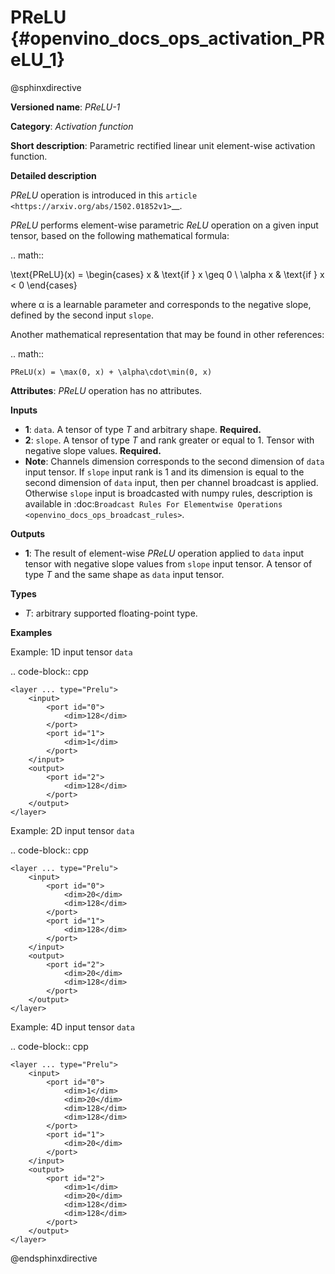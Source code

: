 # PReLU {#openvino_docs_ops_activation_PReLU_1}

@sphinxdirective

**Versioned name**: *PReLU-1*

**Category**: *Activation function*

**Short description**: Parametric rectified linear unit element-wise activation function.

**Detailed description**

*PReLU* operation is introduced in this `article <https://arxiv.org/abs/1502.01852v1>`__.

*PReLU* performs element-wise parametric *ReLU* operation on a given input tensor, based on the following mathematical formula:

.. math::

   \text{PReLU}(x) = \begin{cases}
   x & \text{if } x \geq 0 \\
   \alpha x & \text{if } x < 0
   \end{cases}

where α is a learnable parameter and corresponds to the negative slope, defined by the second input ``slope``.

Another mathematical representation that may be found in other references:

.. math::

	PReLU(x) = \max(0, x) + \alpha\cdot\min(0, x)


**Attributes**: *PReLU* operation has no attributes.

**Inputs**

* **1**: ``data``. A tensor of type *T* and arbitrary shape. **Required.**
* **2**: ``slope``. A tensor of type *T* and rank greater or equal to 1. Tensor with negative slope values. **Required.**
* **Note**: Channels dimension corresponds to the second dimension of ``data`` input tensor. If ``slope`` input rank is 1 and its dimension is equal to the second dimension of ``data`` input, then per channel broadcast is applied. Otherwise ``slope`` input is broadcasted with numpy rules, description is available in :doc:`Broadcast Rules For Elementwise Operations <openvino_docs_ops_broadcast_rules>`.

**Outputs**

* **1**: The result of element-wise *PReLU* operation applied to ``data`` input tensor with negative slope values from ``slope`` input tensor. A tensor of type *T* and the same shape as ``data`` input tensor.

**Types**

* *T*: arbitrary supported floating-point type.

**Examples**

Example: 1D input tensor ``data``

.. code-block::  cpp  

    <layer ... type="Prelu">
        <input>
            <port id="0">
                <dim>128</dim>
            </port>
            <port id="1">
                <dim>1</dim>
            </port>
        </input>
        <output>
            <port id="2">
                <dim>128</dim>
            </port>
        </output>
    </layer>


Example: 2D input tensor ``data``

.. code-block::  cpp  

    <layer ... type="Prelu">
        <input>
            <port id="0">
                <dim>20</dim>
                <dim>128</dim>
            </port>
            <port id="1">
                <dim>128</dim>
            </port>
        </input>
        <output>
            <port id="2">
                <dim>20</dim>
                <dim>128</dim>
            </port>
        </output>
    </layer>

Example: 4D input tensor ``data``

.. code-block::  cpp  

    <layer ... type="Prelu">
        <input>
            <port id="0">
                <dim>1</dim>
                <dim>20</dim>
                <dim>128</dim>
                <dim>128</dim>
            </port>
            <port id="1">
                <dim>20</dim>
            </port>
        </input>
        <output>
            <port id="2">
                <dim>1</dim>
                <dim>20</dim>
                <dim>128</dim>
                <dim>128</dim>
            </port>
        </output>
    </layer>

@endsphinxdirective


